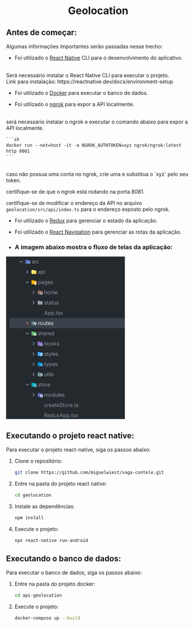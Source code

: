 <div align="center">
<h1 align="center">Geolocation</h1>
</div>

## Antes de começar:

Algumas informações importantes serão passadas nesse trecho:


- Foi utilizado o [React Native](https://reactnative.dev/) CLI  para o desenvolvimento do aplicativo.
<br>
Será necessário instalar o React Native CLI para executar o projeto.
<br>
Link para instalação: https://reactnative.dev/docs/environment-setup


- Foi utilizado o [Docker](https://www.docker.com/) para executar o banco de dados.


- Foi utilizado o [ngrok](https://ngrok.com/) para expor a API localmente.
<br>
será necessário instalar o ngrok e executar o comando abaixo para expor a API localmente.
<br>

    ```sh
    docker run --net=host -it -e NGROK_AUTHTOKEN=xyz ngrok/ngrok:latest http 8081
    ```
  
<br>
caso não possua uma conta no ngrok, crie uma e substitua o `xyz` pelo seu token.
<br>

certifique-se de que o ngrok está rodando na porta 8081.
<br>

certifique-se de modificar o endereço da API no arquivo `geolocation/src/api/index.ts` para o endereço exposto pelo ngrok.


- Foi utilizado o [Redux](https://redux.js.org/) para gerenciar o estado da aplicação.


- Foi utilizado o [React Navigation](https://reactnavigation.org/) para gerenciar as rotas da aplicação.


- ### A imagem abaixo mostra o fluxo de telas da aplicação:

![img.png](img.png)

## Executando o projeto react native:

Para executar o projeto react-native, siga os passos abaixo:

1. Clone o repositório:
    ```sh
    git clone https://github.com/miguelwiest/vaga-contele.git
    ```
2. Entre na pasta do projeto react native:
    ```sh
    cd geolocation
    ```
3. Instale as dependências:
    ```sh
    npm install
    ```
4. Execute o projeto:
    ```sh
    npx react-native run-android
    ```
   
## Executando o banco de dados:

Para executar o banco de dados, siga os passos abaixo:

1. Entre na pasta do projeto docker:
    ```sh
    cd api-geolocation
    ```
2. Execute o projeto:
    ```sh
    docker-compose up --build
    ```
